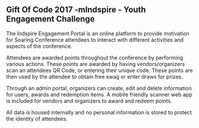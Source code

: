 ## Gift Of Code 2017 -mIndspire - Youth Engagement Challenge

The Indspire Engagement Portal is an online platform to provide motivation for Soaring Conference attendees to interact with different activities and aspects of the conference.

Attendees are awarded points throughout the conference by performing various actions. These points are awarded by having vendors/organizers scan an attendees QR Code, or entering their unique code. These points are then used by the attendee to obtain free swag or enter draws for prizes.

Through an admin portal, organizers can create, edit and delete information for users, awards and redemption items. A mobile friendly scanner web app is included for vendors and organizers to award and redeem points. 

All data is housed internally and no personal information is stored to protect the identity of attendees.
